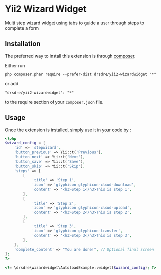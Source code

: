 Yii2 Wizard Widget
==================
Multi step wizard widget using tabs to guide a user through steps to complete a form

Installation
------------

The preferred way to install this extension is through [composer](http://getcomposer.org/download/).

Either run

```
php composer.phar require --prefer-dist drsdre/yii2-wizardwidget "*"
```

or add

```
"drsdre/yii2-wizardwidget": "*"
```

to the require section of your `composer.json` file.


Usage
-----

Once the extension is installed, simply use it in your code by  :

```php
<?php
$wizard_config = [
	'id' => 'stepwizard',
	'button_previous' => Yii::t('Previous'),
	'button_next' => Yii::t('Next'),
	'button_save' => Yii::t('Save'),
	'button_skip' => Yii::t('Skip'),
	'steps' => [
		[
			'title' => 'Step 1',
			'icon' => 'glyphicon glyphicon-cloud-download',
			'content' => '<h3>Step 1</h3>This is step 1',
		],
		[
			'title' => 'Step 2',
			'icon' => 'glyphicon glyphicon-cloud-upload',
			'content' => '<h3>Step 2</h3>This is step 2',
		],
		[
			'title' => 'Step 3',
			'icon' => 'glyphicon glyphicon-transfer',
			'content' => '<h3>Step 3</h3>This is step 3',
		],
	],
	'complete_content' => "You are done!", // Optional final screen
];
?>

<?= \drsdre\wizardwidget\AutoloadExample::widget($wizard_config); ?>
```